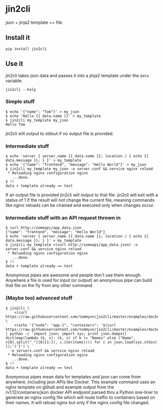 jin2cli
=====

json + jinja2 template == file

## Install it

`pip install jin2cli`

## Use it

jin2cli takes json data and passes it into a jinja2 template under the `data` variable.

`jin2cli --help`

### Simple stuff

```ShellSession
$ echo '{"name": "Tom"}' > my_json
$ echo 'Hello {{ data.name }}' > my_template
$ jin2cli my_template my_json
Hello Tom
```
jin2cli will output to stdout if no output file is provided.

### Intermediate stuff

```ShellSession
$ echo 'server { server_name {{ data.name }}; location / { echo {{ data.message }}; } }' > my_template
$ echo '{"name": "frontend", "message": "Hello World"}' > my_json
$ jin2cli my_template my_json -o server.conf && service nginx reload
 * Reloading nginx configuration nginx
   ...done.
$ !!
data + template already == test
```
If an output file is provided jin2cli will output to that file.
jin2cli will exit with a status of 1 if the result will not change the current file, meaning commands like nginx reloads can be chained and executed only when changes occur.

### Intermediate stuff with an API request thrown in

```ShellSession
$ curl http://someapi/app_data.json
{"name": "frontend", "message": "Hello World"}
$ echo 'server { server_name {{ data.name }}; location / { echo {{ data.message }}; } }' > my_template
$ jin2cli my_template <(curl http://someapi/app_data.json) -o server.conf && service nginx reload
 * Reloading nginx configuration nginx
   ...done.
$ !!
data + template already == test
```
Anonymous pipes are awesome and people don't use them enough. Anywhere a file is used for input (or output) an anonymous pipe can build that file on the fly from any other command.

### (Maybe too) advanced stuff

```ShellSession
$ jin2cli \
    <(curl https://raw.githubusercontent.com/tommyvn/jin2cli/master/examples/docker_to_nginx/nginx.template) \
    <(echo '{"node": "app-1", "containers": '$(curl https://raw.githubusercontent.com/tommyvn/jin2cli/master/examples/docker_to_nginx/docker.json | python -c 'import json; import sys; print json.dumps([ dict(map(lambda (k, v): (k, v) if k != "Names" else ("Name", v[0].split("_")[0][1:]), c.iteritems())) for c in json.load(sys.stdin) ]);')'}') \
  -o servers.conf && service nginx reload
 * Reloading nginx configuration nginx
   ...done.
$ !!
data + template already == test
```
Anonymous pipes mean data for templates and json can come from anywhere, including json APIs like Docker.
This example command uses an nginx template on github and example output from the /v1.12/containers/json docker API endpoint parsed thru a Python one-liner to generate an nginx config file which will route traffic to containers based on their names.
It will reload nginx but only if the nginx config file changed.
